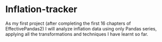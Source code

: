 # Inflation-tracker
As my first project (after completing the first 16 chapters of EffectivePandas2) I will analyze inflation data using only Pandas series, applying all the transformations and techniques I have learnt so far.
